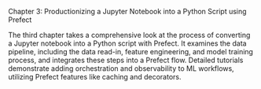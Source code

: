Chapter 3: Productionizing a Jupyter Notebook into a Python Script using Prefect


The third chapter takes a comprehensive look at the process of converting a Jupyter notebook into a Python script with Prefect. It examines the data pipeline, including the data read-in, feature engineering, and model training process, and integrates these steps into a Prefect flow. Detailed tutorials demonstrate adding orchestration and observability to ML workflows, utilizing Prefect features like caching and decorators.